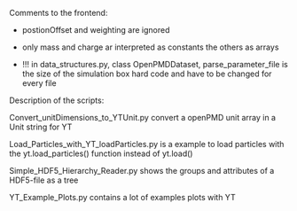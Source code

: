Comments to the frontend:

- postionOffset and weighting are ignored
- only mass and charge ar interpreted as constants the others as arrays

- !!! in data_structures.py, class OpenPMDDataset, parse_parameter_file is the
      size of the simulation box hard code and have to be changed for every file

Description of the scripts:

Convert_unitDimensions_to_YTUnit.py convert a openPMD unit array in a Unit
string for YT

Load_Particles_with_YT_loadParticles.py is a example to load particles with the
yt.load_particles() function instead of yt.load()

Simple_HDF5_Hierarchy_Reader.py shows the groups and attributes of a HDF5-file
as a tree

YT_Example_Plots.py contains a lot of examples plots with YT 
